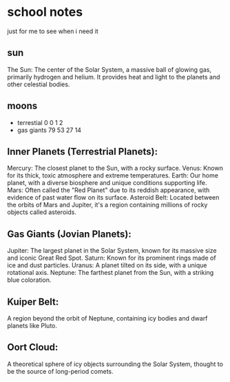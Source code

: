 # school notes
just for me to see when i need it

## sun
The Sun: The center of the Solar System, a massive ball of glowing gas, primarily hydrogen and helium. It provides heat and light to the planets and other celestial bodies.

## moons
- terrestial
0 0 1 2
- gas giants
79 53 27 14

## Inner Planets (Terrestrial Planets):
Mercury: The closest planet to the Sun, with a rocky surface.
Venus: Known for its thick, toxic atmosphere and extreme temperatures.
Earth: Our home planet, with a diverse biosphere and unique conditions supporting life.
Mars: Often called the "Red Planet" due to its reddish appearance, with evidence of past water flow on its surface.
Asteroid Belt: Located between the orbits of Mars and Jupiter, it's a region containing millions of rocky objects called asteroids.

## Gas Giants (Jovian Planets):
Jupiter: The largest planet in the Solar System, known for its massive size and iconic Great Red Spot.
Saturn: Known for its prominent rings made of ice and dust particles.
Uranus: A planet tilted on its side, with a unique rotational axis.
Neptune: The farthest planet from the Sun, with a striking blue coloration.

## Kuiper Belt: 
A region beyond the orbit of Neptune, containing icy bodies and dwarf planets like Pluto.

## Oort Cloud:
A theoretical sphere of icy objects surrounding the Solar System, thought to be the source of long-period comets.

